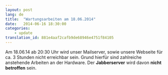 ```yaml
---
layout: post
lang: de
title:  "Wartungsarbeiten am 18.06.2014"
date:   2014-06-16 18:30:00
categories:
    - update
translation_id: 881e4aaf2cafb9de68946e4751f84105
---
```

Am 18.06.14 ab 20:30 Uhr wird unser Mailserver, sowie unsere Webseite für ca. 3 Stunden nicht erreichbar sein. Grund hierfür sind zahlreiche anstehende Arbeiten an der Hardware. Der **Jabberserver** wird davon **nicht betroffen** sein.
